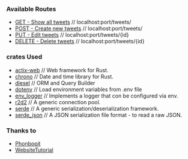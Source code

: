 ### Available Routes

- [GET - Show all tweets](http://localhost:8080/tweets) // localhost:port/tweets/
- [POST - Create new tweets](http://localhost:8080/tweets) // localhost:port/tweets/
- [PUT - Edit tweets](http://localhost:8080/tweets/1) // localhost:port/tweets/{id}
- [DELETE - Delete tweets](http://localhost:8080/tweets/3) // localhost:port/tweets/{id}

### crates Used

- [actix-web](https://crates.io/crates/actix-web) // Web framework for Rust.
- [chrono](https://crates.io/crates/chrono) // Date and time library for Rust.
- [diesel](https://crates.io/crates/diesel) // ORM and Query Builder
- [dotenv](https://crates.io/crates/dotenv) // Load environment variables from .env file
- [env_logger](https://crates.io/crates/env_logger) // Implements a logger that con be configured via env.
- [r2d2](https://crates.io/crates/r2d2) // A generic connection pool.
- [serde](https://crates.io/crates/serde) // A generic serialization/deserialization framework.
- [serde_json](https://crates.io/crates/serde_json) // A JSON serialization file format - to read a raw JSON.

### Thanks to
- [Phonbopit](https://github.com/Phonbopit) 
- [WebsiteTutorial](https://0xchai.io/blog/restful-api-with-actix)